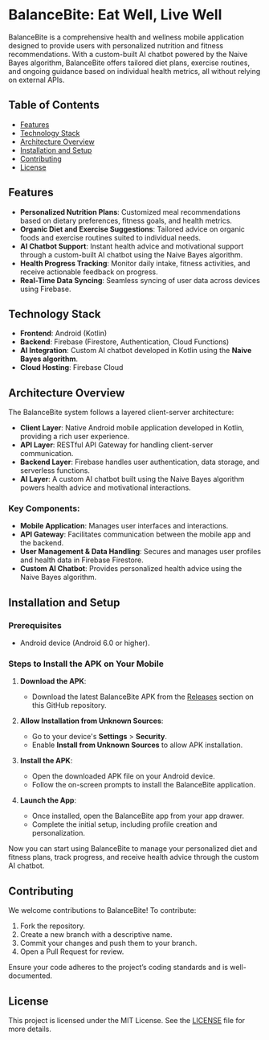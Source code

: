 # **BalanceBite: Eat Well, Live Well**

BalanceBite is a comprehensive health and wellness mobile application designed to provide users with personalized nutrition and fitness recommendations. With a custom-built AI chatbot powered by the Naive Bayes algorithm, BalanceBite offers tailored diet plans, exercise routines, and ongoing guidance based on individual health metrics, all without relying on external APIs.

## **Table of Contents**
- [Features](#features)
- [Technology Stack](#technology-stack)
- [Architecture Overview](#architecture-overview)
- [Installation and Setup](#installation-and-setup)
- [Contributing](#contributing)
- [License](#license)

## **Features**
- **Personalized Nutrition Plans**: Customized meal recommendations based on dietary preferences, fitness goals, and health metrics.
- **Organic Diet and Exercise Suggestions**: Tailored advice on organic foods and exercise routines suited to individual needs.
- **AI Chatbot Support**: Instant health advice and motivational support through a custom-built AI chatbot using the Naive Bayes algorithm.
- **Health Progress Tracking**: Monitor daily intake, fitness activities, and receive actionable feedback on progress.
- **Real-Time Data Syncing**: Seamless syncing of user data across devices using Firebase.

## **Technology Stack**
- **Frontend**: Android (Kotlin)
- **Backend**: Firebase (Firestore, Authentication, Cloud Functions)
- **AI Integration**: Custom AI chatbot developed in Kotlin using the **Naive Bayes algorithm**.
- **Cloud Hosting**: Firebase Cloud

## **Architecture Overview**
The BalanceBite system follows a layered client-server architecture:
- **Client Layer**: Native Android mobile application developed in Kotlin, providing a rich user experience.
- **API Layer**: RESTful API Gateway for handling client-server communication.
- **Backend Layer**: Firebase handles user authentication, data storage, and serverless functions.
- **AI Layer**: A custom AI chatbot built using the Naive Bayes algorithm powers health advice and motivational interactions.

### **Key Components**:
- **Mobile Application**: Manages user interfaces and interactions.
- **API Gateway**: Facilitates communication between the mobile app and the backend.
- **User Management & Data Handling**: Secures and manages user profiles and health data in Firebase Firestore.
- **Custom AI Chatbot**: Provides personalized health advice using the Naive Bayes algorithm.

## **Installation and Setup**

### Prerequisites
- Android device (Android 6.0 or higher).

### Steps to Install the APK on Your Mobile

1. **Download the APK**:
   - Download the latest BalanceBite APK from the [Releases](#) section on this GitHub repository.

2. **Allow Installation from Unknown Sources**:
   - Go to your device's **Settings** > **Security**.
   - Enable **Install from Unknown Sources** to allow APK installation.

3. **Install the APK**:
   - Open the downloaded APK file on your Android device.
   - Follow the on-screen prompts to install the BalanceBite application.

4. **Launch the App**:
   - Once installed, open the BalanceBite app from your app drawer.
   - Complete the initial setup, including profile creation and personalization.

Now you can start using BalanceBite to manage your personalized diet and fitness plans, track progress, and receive health advice through the custom AI chatbot.

## **Contributing**
We welcome contributions to BalanceBite! To contribute:
1. Fork the repository.
2. Create a new branch with a descriptive name.
3. Commit your changes and push them to your branch.
4. Open a Pull Request for review.

Ensure your code adheres to the project’s coding standards and is well-documented.

## **License**
This project is licensed under the MIT License. See the [LICENSE](LICENSE) file for more details.
